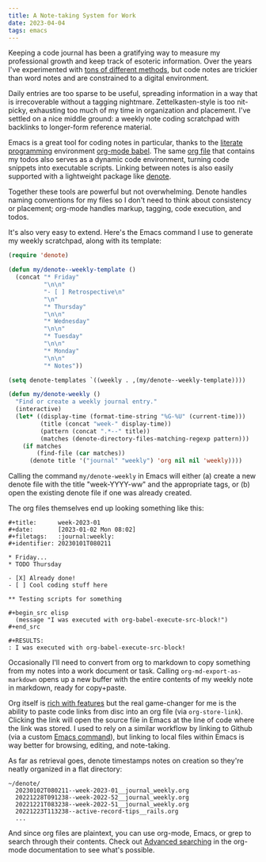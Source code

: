 ```yaml
---
title: A Note-taking System for Work
date: 2023-04-04
tags: emacs
---
```


Keeping a code journal has been a gratifying way to measure my professional growth and keep track of esoteric information. Over the years I've experimented with [tons of different methods](/words/2023-03-21-burn-after-writing), but code notes are trickier than word notes and are constrained to a digital environment.

Daily entries are too sparse to be useful, spreading information in a way that is irrecoverable without a tagging nightmare. Zettelkasten-style is too nit-picky, exhausting too much of my time in organization and placement. I've settled on a nice middle ground: a weekly note coding scratchpad with backlinks to longer-form reference material.

Emacs is a great tool for coding notes in particular, thanks to the [literate programming](https://en.wikipedia.org/wiki/Literate_programming) environment [org-mode babel](https://orgmode.org/worg/org-contrib/babel/intro.html). The same [org file](https://orgmode.org/) that contains my todos also serves as a dynamic code environment, turning code snippets into executable scripts. Linking between notes is also easily supported with a lightweight package like [denote](https://protesilaos.com/emacs/denote).

Together these tools are powerful but not overwhelming. Denote handles naming conventions for my files so I don't need to think about consistency or placement; org-mode handles markup, tagging, code execution, and todos.

It's also very easy to extend. Here's the Emacs command I use to generate my weekly scratchpad, along with its template:

```el
(require 'denote)

(defun my/denote--weekly-template ()
  (concat "* Friday"
          "\n\n"
          "- [ ] Retrospective\n"
          "\n"
          "* Thursday"
          "\n\n"
          "* Wednesday"
          "\n\n"
          "* Tuesday"
          "\n\n"
          "* Monday"
          "\n\n"
          "* Notes"))

(setq denote-templates `((weekly . ,(my/denote--weekly-template))))

(defun my/denote-weekly ()
  "Find or create a weekly journal entry."
  (interactive)
  (let* ((display-time (format-time-string "%G-%U" (current-time)))
         (title (concat "week-" display-time))
         (pattern (concat ".*--" title))
         (matches (denote-directory-files-matching-regexp pattern)))
    (if matches
        (find-file (car matches))
      (denote title '("journal" "weekly") 'org nil nil 'weekly))))
```

Calling the command `my/denote-weekly` in Emacs will either (a) create a new denote file with the title "week-YYYY-ww" and the appropriate tags, or (b) open the existing denote file if one was already created.

The org files themselves end up looking something like this:

```
#+title:      week-2023-01
#+date:       [2023-01-02 Mon 08:02]
#+filetags:   :journal:weekly:
#+identifier: 20230101T080211

* Friday...
* TODO Thursday

- [X] Already done!
- [ ] Cool coding stuff here

** Testing scripts for something

#+begin_src elisp
  (message "I was executed with org-babel-execute-src-block!")
#+end_src

#+RESULTS:
: I was executed with org-babel-execute-src-block!
```

Occasionally I'll need to convert from org to markdown to copy something from my notes into a work document or task. Calling `org-md-export-as-markdown` opens up a new buffer with the entire contents of my weekly note in markdown, ready for copy+paste.

Org itself is [rich with features](https://orgmode.org/features.html) but the real game-changer for me is the ability to paste code links from disc into an org file (via `org-store-link`). Clicking the link will open the source file in Emacs at the line of code where the link was stored. I used to rely on a similar workflow by linking to Github (via a custom [Emacs command](https://github.com/mgmarlow/.emacs.d/blob/master/lisp/store-code-link.el)), but linking to local files within Emacs is way better for browsing, editing, and note-taking.

As far as retrieval goes, denote timestamps notes on creation so they're neatly organized in a flat directory:

```
~/denote/
  20230102T080211--week-2023-01__journal_weekly.org
  20221228T091238--week-2022-52__journal_weekly.org
  20221221T083238--week-2022-51__journal_weekly.org
  20221223T113238--active-record-tips__rails.org
  ...
```

And since org files are plaintext, you can use org-mode, Emacs, or grep to search through their contents. Check out [Advanced searching](https://orgmode.org/worg/org-tutorials/advanced-searching.html) in the org-mode documentation to see what's possible.
